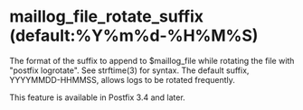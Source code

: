 # maillog_file_rotate_suffix (default:%Y%m%d-%H%M%S) 

 The format of the suffix to append to $maillog_file while rotating
the file with "postfix logrotate". See strftime(3) for syntax. The
default suffix, YYYYMMDD-HHMMSS, allows logs to be rotated frequently.


 This feature is available in Postfix 3.4 and later. 


